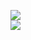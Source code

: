 [![](https://img.shields.io/badge/Made%20With-Github%20Spray-lightgrey.svg?style=for-the-badge&logo=github)](https://github.com/Annihil/github-spray#2308)  
[![](https://i.imgur.com/2DrTn0Z.gif)](https://github.com/Annihil/github-spray)